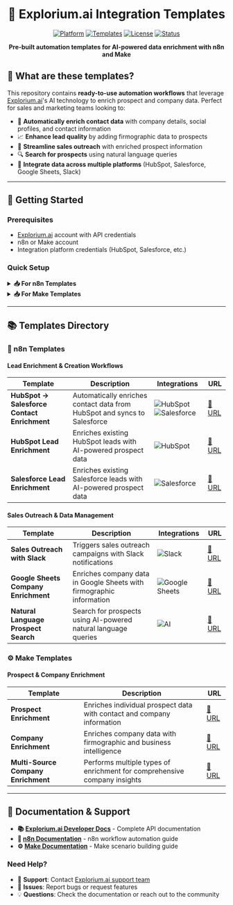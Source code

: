 <div align="center">

# 🔗 Explorium.ai Integration Templates

[![Platform](https://img.shields.io/badge/platform-n8n%20%7C%20Make-blue?style=for-the-badge)](https://n8n.io)
[![Templates](https://img.shields.io/badge/templates-9%20ready--to--use-green?style=for-the-badge)](https://github.com/explorium-ai/integrations-templates)
[![License](https://img.shields.io/badge/license-MIT-yellow?style=for-the-badge)](LICENSE)
[![Status](https://img.shields.io/badge/status-maintained-brightgreen?style=for-the-badge)](https://github.com/explorium-ai/integrations-templates)

**Pre-built automation templates for AI-powered data enrichment with n8n and Make**


</div>



## 🎯 What are these templates?

This repository contains **ready-to-use automation workflows** that leverage [Explorium.ai](https://explorium.ai)'s AI technology to enrich prospect and company data. Perfect for sales and marketing teams looking to:

- 🤖 **Automatically enrich contact data** with company details, social profiles, and contact information
- 📈 **Enhance lead quality** by adding firmographic data to prospects  
- 🎯 **Streamline sales outreach** with enriched prospect information
- 🔍 **Search for prospects** using natural language queries
- 🔗 **Integrate data across multiple platforms** (HubSpot, Salesforce, Google Sheets, Slack)

---

## 🚀 Getting Started

### Prerequisites
- [Explorium.ai](https://explorium.ai) account with API credentials
- n8n or Make account
- Integration platform credentials (HubSpot, Salesforce, etc.)

### Quick Setup

<details>
<summary><strong>📥 For n8n Templates</strong></summary>

1. **Import the template**
   - Copy the template URL from the table below
   - Paste into n8n's "Import from URL" feature
   - Or download the JSON file and upload manually

2. **Configure credentials**
   - Set up API keys for Explorium.ai
   - Configure service connections (HubSpot, Salesforce, etc.)

3. **Customize & test**
   - Adjust triggers, filters, and data mapping
   - Run test scenarios to verify functionality
   - Activate the workflow

</details>

<details>
<summary><strong>📥 For Make Templates</strong></summary>

1. **Import the blueprint**
   - Copy the blueprint URL from the table below
   - Paste into Make's "Import from URL" feature

2. **Set up connections**
   - Configure service connections
   - Add API credentials for all services

3. **Customize & deploy**
   - Modify the scenario for your use case
   - Test thoroughly before activation
   - Deploy the scenario

</details>

---

## 📚 Templates Directory

### 🔄 n8n Templates

#### Lead Enrichment & Creation Workflows

| Template | Description | Integrations | URL |
|----------|-------------|--------------|-----|
| **HubSpot → Salesforce Contact Enrichment** | Automatically enriches contact data from HubSpot and syncs to Salesforce | ![HubSpot](https://img.shields.io/badge/HubSpot-FF7A59?style=flat&logo=hubspot&logoColor=white) ![Salesforce](https://img.shields.io/badge/Salesforce-00A1E0?style=flat&logo=salesforce&logoColor=white) | [🔗 URL](https://raw.githubusercontent.com/explorium-ai/integrations-templates/main/n8n/automate-contact-enrichment-from-hubspot-to-salesforce-using-exploriumai.json) |
| **HubSpot Lead Enrichment** | Enriches existing HubSpot leads with AI-powered prospect data | ![HubSpot](https://img.shields.io/badge/HubSpot-FF7A59?style=flat&logo=hubspot&logoColor=white) | [🔗 URL](https://github.com/explorium-ai/integrations-templates/blob/main/n8n/automated-lead-enrichment-hubspot-for-enhanced-prospect-data.json) |
| **Salesforce Lead Enrichment** | Enriches existing Salesforce leads with AI-powered prospect data | ![Salesforce](https://img.shields.io/badge/Salesforce-00A1E0?style=flat&logo=salesforce&logoColor=white) | [🔗 URL](https://raw.githubusercontent.com/explorium-ai/integrations-templates/main/n8n/automated-ai-lead-enrichment-salesforce-to-explorium-for-enhanced-prospect-data.json) |

#### Sales Outreach & Data Management

| Template | Description | Integrations | URL |
|----------|-------------|--------------|-----|
| **Sales Outreach with Slack** | Triggers sales outreach campaigns with Slack notifications | ![Slack](https://img.shields.io/badge/Slack-4A154B?style=flat&logo=slack&logoColor=white) | [🔗 URL](https://raw.githubusercontent.com/explorium-ai/integrations-templates/main/n8n/automated-sales-outreach-using-event-triggered-data-with-explorium-mcp-and-slack.json) |
| **Google Sheets Company Enrichment** | Enriches company data in Google Sheets with firmographic information | ![Google Sheets](https://img.shields.io/badge/Google%20Sheets-34A853?style=flat&logo=google-sheets&logoColor=white) | [🔗 URL](https://raw.githubusercontent.com/explorium-ai/integrations-templates/main/n8n/enrich-company-firmographic-data-in-google-sheets-with-explorium-mcp.json) |
| **Natural Language Prospect Search** | Search for prospects using AI-powered natural language queries | ![AI](https://img.shields.io/badge/AI-000000?style=flat&logo=openai&logoColor=white) | [🔗 URL](https://raw.githubusercontent.com/explorium-ai/integrations-templates/main/n8n/search-prospects-with-natural-language-using-explorium.ai-mcp.json) |

### ⚙️ Make Templates

#### Prospect & Company Enrichment

| Template | Description | URL |
|----------|-------------|-----|
| **Prospect Enrichment** | Enriches individual prospect data with contact and company information | [🔗 URL](https://raw.githubusercontent.com/explorium-ai/integrations-templates/main/make/enrich-prospect.blueprint.json) |
| **Company Enrichment** | Enriches company data with firmographic and business intelligence | [🔗 URL](https://raw.githubusercontent.com/explorium-ai/integrations-templates/main/make/enrich-company.blueprint.json) |
| **Multi-Source Company Enrichment** | Performs multiple types of enrichment for comprehensive company insights | [🔗 URL](https://raw.githubusercontent.com/explorium-ai/integrations-templates/main/make/enrich-company-with-multiple-enrichments.blueprint.json) |


---

## 📖 Documentation & Support

- **📚 [Explorium.ai Developer Docs](https://developers.explorium.ai)** - Complete API documentation
- **🔧 [n8n Documentation](https://docs.n8n.io)** - n8n workflow automation guide
- **⚙️ [Make Documentation](https://www.make.com/en/help)** - Make scenario building guide

### Need Help?

- 📧 **Support**: Contact [Explorium.ai support team](mailto:support@explorium.ai)
- 🐛 **Issues**: Report bugs or request features
- 💡 **Questions**: Check the documentation or reach out to the community